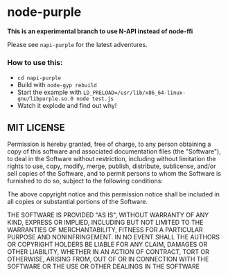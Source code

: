 node-purple
===========

**This is an experimental branch to use N-API instead of node-ffi**

Please see ``napi-purple`` for the latest adventures.

### How to use this:
- `cd napi-purple`
- Build with `node-gyp rebuild`
- Start the example with `LD_PRELOAD=/usr/lib/x86_64-linux-gnu/libpurple.so.0 node test.js`
- Watch it explode and find out why!

MIT LICENSE
-----------

Permission is hereby granted, free of charge, to any person obtaining a copy
of this software and associated documentation files (the "Software"), to deal
in the Software without restriction, including without limitation the rights
to use, copy, modify, merge, publish, distribute, sublicense, and/or sell
copies of the Software, and to permit persons to whom the Software is
furnished to do so, subject to the following conditions:

The above copyright notice and this permission notice shall be included in
all copies or substantial portions of the Software.

THE SOFTWARE IS PROVIDED "AS IS", WITHOUT WARRANTY OF ANY KIND, EXPRESS OR
IMPLIED, INCLUDING BUT NOT LIMITED TO THE WARRANTIES OF MERCHANTABILITY,
FITNESS FOR A PARTICULAR PURPOSE AND NONINFRINGEMENT. IN NO EVENT SHALL THE
AUTHORS OR COPYRIGHT HOLDERS BE LIABLE FOR ANY CLAIM, DAMAGES OR OTHER
LIABILITY, WHETHER IN AN ACTION OF CONTRACT, TORT OR OTHERWISE, ARISING FROM,
OUT OF OR IN CONNECTION WITH THE SOFTWARE OR THE USE OR OTHER DEALINGS IN
THE SOFTWARE
